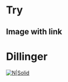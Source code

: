 # Try
## Image with link

Dillinger
 ==



[![N|Solid](https://logos.textgiraffe.com/logos/logo-name/Monika-designstyle-birthday-m.png)](https://nodesource.com/products/nsolid)
